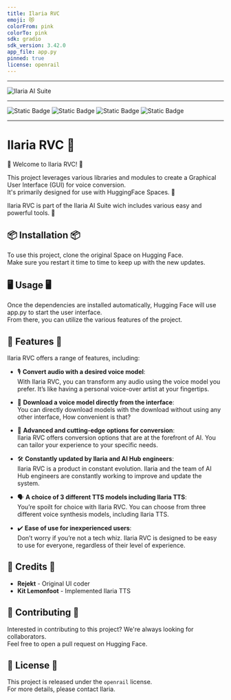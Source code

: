 ```yaml
---
title: Ilaria RVC
emoji: 😻
colorFrom: pink
colorTo: pink
sdk: gradio
sdk_version: 3.42.0
app_file: app.py
pinned: true
license: openrail
---
```


***
![Ilaria AI Suite](./ilariasuitewallpaper.jpg)
***
![Static Badge](https://img.shields.io/badge/%F0%9F%A4%97%20Hugging%20Face-Space-s?labelColor=YELLOW&color=FFEA00&link=https%3A%2F%2Fhuggingface.co%2Fspaces%2FTheStinger%2FIlaria_RVC) ![Static Badge](https://img.shields.io/badge/%F0%9F%A4%97%20HF%20Space-Duplication-s?labelColor=YELLOW&color=FFEA00&link=https%3A%2F%2Fhuggingface.co%2Fspaces%2FTheStinger%2FIlaria_RVC%3Fduplicate%3Dtrue) ![Static Badge](https://img.shields.io/badge/GitHub-Source%20Code-s?logo=GitHub&link=https%3A%2F%2Fgithub.com%2FTheStingerX%2FIlaria-RVC) ![Static Badge](https://img.shields.io/badge/AI%20Hub-Discord%20Server-s?logo=Discord&color=%09%237289da&link=https%3A%2F%2Fdiscord.gg%2Faihub)
***
<p align="center">
  <h1>Ilaria RVC 💖</h1>
</p>

🎉 Welcome to Ilaria RVC! 🎉  
  
This project leverages various libraries and modules to create a Graphical User Interface (GUI) for voice conversion.  
It's primarily designed for use with HuggingFace Spaces. 🤗   

Ilaria RVC is part of the Ilaria AI Suite wich includes various easy and powerful tools. 💖

## 📦 Installation 📦

To use this project, clone the original Space on Hugging Face.  
Make sure you restart it time to time to keep up with the new updates.

## 🖥️ Usage 🖥️

Once the dependencies are installed automatically, Hugging Face will use app.py to start the user interface.  
From there, you can utilize the various features of the project.

## 🌟 Features 🌟

Ilaria RVC offers a range of features, including:

- 🎙️ **Convert audio with a desired voice model**:  
With Ilaria RVC, you can transform any audio using the voice model you prefer. It’s like having a personal voice-over artist at your fingertips.

- 💾 **Download a voice model directly from the interface**:  
You can directly download models with the download without using any other interface, How convenient is that?

- 🚀 **Advanced and cutting-edge options for conversion**:  
Ilaria RVC offers conversion options that are at the forefront of AI. You can tailor your experience to your specific needs.

- 🛠️ **Constantly updated by Ilaria and AI Hub engineers**:  
Ilaria RVC is a product in constant evolution. Ilaria and the team of AI Hub engineers are constantly working to improve and update the system.

- 🗣️ **A choice of 3 different TTS models including Ilaria TTS**:  
You’re spoilt for choice with Ilaria RVC. You can choose from three different voice synthesis models, including Ilaria TTS.

- ✔️ **Ease of use for inexperienced users**:  
Don’t worry if you’re not a tech whiz. Ilaria RVC is designed to be easy to use for everyone, regardless of their level of experience.

## 🙏 Credits 🙏

- **Rejekt** - Original UI coder
- **Kit Lemonfoot** - Implemented Ilaria TTS

## 🤝 Contributing 🤝

Interested in contributing to this project? We're always looking for collaborators.  
Feel free to open a pull request on Hugging Face.

## 📄 License 📄

This project is released under the `openrail` license.  
For more details, please contact Ilaria.
